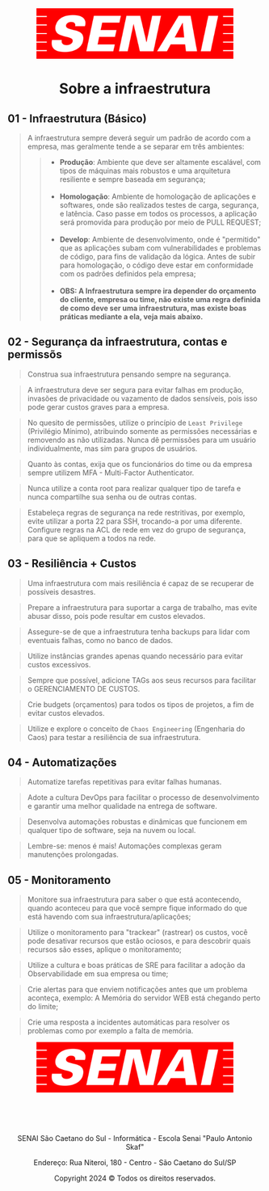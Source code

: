 <div align="center">
<img src="../images/SENAI-Logo.png" height="100">
</div>

<h1 align="center"> Sobre a infraestrutura </h1>

## 01 - Infraestrutura (Básico)

> A infraestrutura sempre deverá seguir um padrão de acordo com a empresa, mas geralmente tende a se separar em três ambientes: <br>
>> * **Produção**: Ambiente que deve ser altamente escalável, com tipos de máquinas mais robustos e uma arquitetura resiliente e sempre baseada em segurança; <br><br>
>> * **Homologação**: Ambiente de homologação de aplicações e softwares, onde são realizados testes de carga, segurança, e latência. Caso passe em todos os processos, a aplicação será promovida para produção por meio de PULL REQUEST; <br><br>
>> * **Develop**: Ambiente de desenvolvimento, onde é "permitido" que as aplicações subam com vulnerabilidades e problemas de código, para fins de validação da lógica. Antes de subir para homologação, o código deve estar em conformidade com os padrões definidos pela empresa; <br><br>
>> * **OBS: A Infraestrutura sempre ira depender do orçamento do cliente, empresa ou time, não existe uma regra definida de como deve ser uma infraestrutura, mas existe boas práticas mediante a ela, veja mais abaixo.**

## 02 - Segurança da infraestrutura, contas e permissõs

> Construa sua infraestrutura pensando sempre na segurança.

> A infraestrutura deve ser segura para evitar falhas em produção, invasões de privacidade ou vazamento de dados sensíveis, pois isso pode gerar custos graves para a empresa.

> No quesito de permissões, utilize o princípio de ``Least Privilege`` (Privilégio Mínimo), atribuindo somente as permissões necessárias e removendo as não utilizadas. Nunca dê permissões para um usuário individualmente, mas sim para grupos de usuários.

> Quanto às contas, exija que os funcionários do time ou da empresa sempre utilizem MFA - Multi-Factor Authenticator.

> Nunca utilize a conta root para realizar qualquer tipo de tarefa e nunca compartilhe sua senha ou de outras contas.

> Estabeleça regras de segurança na rede restritivas, por exemplo, evite utilizar a porta 22 para SSH, trocando-a por uma diferente. Configure regras na ACL de rede em vez do grupo de segurança, para que se apliquem a todos na rede.

## 03 - Resiliência + Custos

> Uma infraestrutura com mais resiliência é capaz de se recuperar de possíveis desastres.

> Prepare a infraestrutura para suportar a carga de trabalho, mas evite abusar disso, pois pode resultar em custos elevados.

> Assegure-se de que a infraestrutura tenha backups para lidar com eventuais falhas, como no banco de dados.

> Utilize instâncias grandes apenas quando necessário para evitar custos excessivos.

> Sempre que possível, adicione TAGs aos seus recursos para facilitar o GERENCIAMENTO DE CUSTOS.

> Crie budgets (orçamentos) para todos os tipos de projetos, a fim de evitar custos elevados.

> Utilize e explore o conceito de ``Chaos Engineering`` (Engenharia do Caos) para testar a resiliência de sua infraestrutura.

## 04 - Automatizações

> Automatize tarefas repetitivas para evitar falhas humanas.

> Adote a cultura DevOps para facilitar o processo de desenvolvimento e garantir uma melhor qualidade na entrega de software.

> Desenvolva automações robustas e dinâmicas que funcionem em qualquer tipo de software, seja na nuvem ou local.

> Lembre-se: menos é mais! Automações complexas geram manutenções prolongadas.


## 05 - Monitoramento

> Monitore sua infraestrutura para saber o que está acontecendo, quando aconteceu para que você sempre fique informado do que está havendo com sua infraestrutura/aplicações;

> Utilize o monitoramento para "trackear" (rastrear) os custos, você pode desativar recursos que estão ociosos, e para descobrir quais recursos são esses, aplique o monitoramento;

> Utilize a cultura e boas práticas de SRE para facilitar a adoção da Observabilidade em sua empresa ou time;

> Crie alertas para que enviem notificações antes que um problema aconteça, exemplo: A Memória do servidor WEB está chegando perto do limite;

> Crie uma resposta a incidentes automáticas para resolver os problemas como por exemplo a falta de memória.

<div align="center">
<img src="../images/SENAI-Logo.png" height="100">
</div>

<br><br><br>
<div align="center">
<p>SENAI São Caetano do Sul - Informática - Escola Senai "Paulo Antonio Skaf"</p>
<p>Endereço: Rua Niteroi, 180 - Centro - São Caetano do Sul/SP</p>
<p>Copyright 2024 © Todos os direitos reservados.</p>
</div>